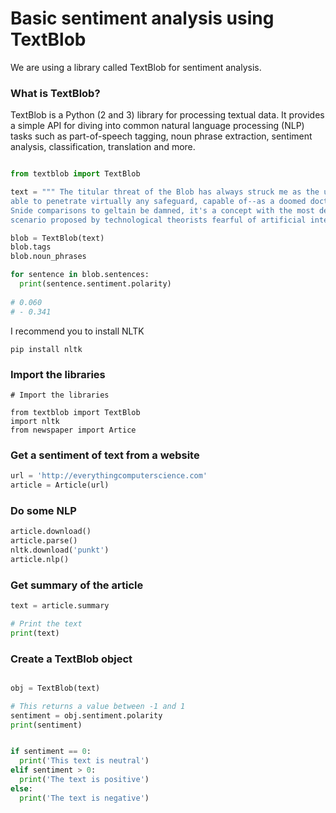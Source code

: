 # Basic sentiment analysis using TextBlob

We are using a library called TextBlob for sentiment analysis. 

### What is TextBlob?
TextBlob is a Python (2 and 3) library for processing textual data. It provides a simple API for diving into common
natural language processing (NLP) tasks such as part-of-speech tagging, noun phrase extraction, sentiment analysis, 
classification, translation and more.

```python

from textblob import TextBlob

text = """ The titular threat of the Blob has always struck me as the ultimate movie monster: an instatiably hungry, amoeba-like mass
able to penetrate virtually any safeguard, capable of--as a doomed doctor chillingly describes it -- " assimilating flesh on contact.
Snide comparisons to geltain be damned, it's a concept with the most devastating of potential consequences, not unlike the grey goo
scenario proposed by technological theorists fearful of artificial intelligence run rampt. """

blob = TextBlob(text)
blob.tags 
blob.noun_phrases

for sentence in blob.sentences:
  print(sentence.sentiment.polarity)
 
# 0.060
# - 0.341


```
  
  
I recommend you to install NLTK
```
pip install nltk
```

### Import the libraries
```
# Import the libraries

from textblob import TextBlob
import nltk
from newspaper import Artice

```


### Get a sentiment of text from a website
```Python
url = 'http://everythingcomputerscience.com'
article = Article(url)
```

### Do some NLP

```Python
article.download()
article.parse()
nltk.download('punkt')
article.nlp()

```


### Get summary of the article
```Python
text = article.summary

# Print the text
print(text)

```



### Create a TextBlob object

```Python

obj = TextBlob(text)

# This returns a value between -1 and 1
sentiment = obj.sentiment.polarity
print(sentiment)


if sentiment == 0:
  print('This text is neutral')
elif sentiment > 0:
  print('The text is positive')
else:
  print('The text is negative')
 
```

